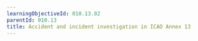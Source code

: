 ```yaml
---
learningObjectiveId: 010.13.02
parentId: 010.13
title: Accident and incident investigation in ICAO Annex 13
---
```



